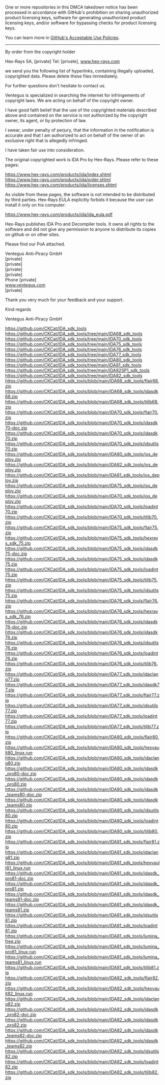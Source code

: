 One or more repositories in this DMCA takedown notice has been processed in accordance with GitHub's prohibition on sharing unauthorized product licensing keys, software for generating unauthorized product licensing keys, and/or software for bypassing checks for product licensing keys.

You can learn more in [GitHub's Acceptable Use Policies](https://docs.github.com/en/github/site-policy/github-acceptable-use-policies).

---

By order from the copyright holder  
  
Hex-Rays SA, [private] Tel: [private], www.hex-rays.com  
  
we send you the following list of hyperlinks, containing illegally uploaded, copyrighted data. Please delete these files immediately.  
  
For further questions don't hesitate to contact us.  
  
Ventegus is specialized in searching the internet for infringements of copyright laws. We are acting on behalf of the copyright owner.  
  
I have good faith belief that the use of the copyrighted materials described above and contained on the service is not authorized by the copyright owner, its agent, or by protection of law.  
  
I swear, under penalty of perjury, that the information in the notification is accurate and that I am authorized to act on behalf of the owner of an exclusive right that is allegedly infringed.  
  
I have taken fair use into consideration.  
   
The original copyrighted work is IDA Pro by Hex-Rays. Please refer to these pages:  
  
https://www.hex-rays.com/products/ida/index.shtml   
https://www.hex-rays.com/products/ida/order.shtml  
https://www.hex-rays.com/products/ida/licenses.shtml  
  
As visible from these pages, the software is not intended to be distributed by third parties. Hex-Rays EULA explicitly forbids it because the user can install it only on his computer:  
  
https://www.hex-rays.com/products/ida/ida_eula.pdf  
  
Hex-Rays publishes IDA Pro and Decompiler tools. It owns all rights to the software and did not give any permission to anyone to distribute its copies on github or on other sites.  
  
  
Please find our PoA attached.  
  
  
Ventegus Anti-Piracy GmbH  
[private]  
[private]  
[private]  
[private]    
Phone [private]    
www.ventegus.com  
[private]  
  
Thank you very much for your feedback and your support.  
  
  
Kind regards  
  
Ventegus Anti-Piracy GmbH  
 
  
https://github.com/CKCat/IDA_sdk_tools  
https://github.com/CKCat/IDA_sdk_tools/tree/main/IDA68_sdk_tools  
https://github.com/CKCat/IDA_sdk_tools/tree/main/IDA70_sdk_tools  
https://github.com/CKCat/IDA_sdk_tools/tree/main/IDA75_sdk_tools  
https://github.com/CKCat/IDA_sdk_tools/tree/main/IDA76_sdk_tools  
https://github.com/CKCat/IDA_sdk_tools/tree/main/IDA77_sdk_tools  
https://github.com/CKCat/IDA_sdk_tools/tree/main/IDA80_sdk_tools  
https://github.com/CKCat/IDA_sdk_tools/tree/main/IDA81_sdk_tools  
https://github.com/CKCat/IDA_sdk_tools/tree/main/IDA82SP1_sdk_tools  
https://github.com/CKCat/IDA_sdk_tools/tree/main/IDA82_sdk_tools  
https://github.com/CKCat/IDA_sdk_tools/blob/main/IDA68_sdk_tools/flair68.zip  
https://github.com/CKCat/IDA_sdk_tools/blob/main/IDA68_sdk_tools/idasdk68.zip  
https://github.com/CKCat/IDA_sdk_tools/blob/main/IDA68_sdk_tools/tilib68.zip  
https://github.com/CKCat/IDA_sdk_tools/blob/main/IDA70_sdk_tools/flair70.zip  
https://github.com/CKCat/IDA_sdk_tools/blob/main/IDA70_sdk_tools/idasdk70-doc.zip  
https://github.com/CKCat/IDA_sdk_tools/blob/main/IDA70_sdk_tools/idasdk70.zip  
https://github.com/CKCat/IDA_sdk_tools/blob/main/IDA70_sdk_tools/idsutils70.zip  
https://github.com/CKCat/IDA_sdk_tools/blob/main/IDA80_sdk_tools/ios_deploy.zip  
https://github.com/CKCat/IDA_sdk_tools/blob/main/IDA82_sdk_tools/ios_deploy.zip  
https://github.com/CKCat/IDA_sdk_tools/blob/main/IDA81_sdk_tools/ios_deploy.zip  
https://github.com/CKCat/IDA_sdk_tools/blob/main/IDA75_sdk_tools/ios_deploy.zip  
https://github.com/CKCat/IDA_sdk_tools/blob/main/IDA70_sdk_tools/ios_deploy.zip  
https://github.com/CKCat/IDA_sdk_tools/blob/main/IDA70_sdk_tools/loadint70.zip  
https://github.com/CKCat/IDA_sdk_tools/blob/main/IDA70_sdk_tools/tilib70.zip  
https://github.com/CKCat/IDA_sdk_tools/blob/main/IDA75_sdk_tools/flair75.zip  
https://github.com/CKCat/IDA_sdk_tools/blob/main/IDA75_sdk_tools/hexrays_sdk_75.zip  
https://github.com/CKCat/IDA_sdk_tools/blob/main/IDA75_sdk_tools/idasdk75-doc.zip  
https://github.com/CKCat/IDA_sdk_tools/blob/main/IDA75_sdk_tools/idasdk75.zip  
https://github.com/CKCat/IDA_sdk_tools/blob/main/IDA75_sdk_tools/loadint75.zip  
https://github.com/CKCat/IDA_sdk_tools/blob/main/IDA75_sdk_tools/tilib75.zip  
https://github.com/CKCat/IDA_sdk_tools/blob/main/IDA75_sdk_tools/idsutils75.zip  
https://github.com/CKCat/IDA_sdk_tools/blob/main/IDA76_sdk_tools/flair76.zip  
https://github.com/CKCat/IDA_sdk_tools/blob/main/IDA76_sdk_tools/hexrays_sdk_76.zip  
https://github.com/CKCat/IDA_sdk_tools/blob/main/IDA76_sdk_tools/idasdk76-doc.zip  
https://github.com/CKCat/IDA_sdk_tools/blob/main/IDA76_sdk_tools/idasdk76.zip  
https://github.com/CKCat/IDA_sdk_tools/blob/main/IDA76_sdk_tools/idsutils76.zip  
https://github.com/CKCat/IDA_sdk_tools/blob/main/IDA76_sdk_tools/loadint76.zip  
https://github.com/CKCat/IDA_sdk_tools/blob/main/IDA76_sdk_tools/tilib76.zip  
https://github.com/CKCat/IDA_sdk_tools/blob/main/IDA77_sdk_tools/idaclang77.zip  
https://github.com/CKCat/IDA_sdk_tools/blob/main/IDA77_sdk_tools/idasdk77.zip  
https://github.com/CKCat/IDA_sdk_tools/blob/main/IDA77_sdk_tools/flair77.zip  
https://github.com/CKCat/IDA_sdk_tools/blob/main/IDA77_sdk_tools/idsutils77.zip  
https://github.com/CKCat/IDA_sdk_tools/blob/main/IDA77_sdk_tools/loadint77.zip  
https://github.com/CKCat/IDA_sdk_tools/blob/main/IDA77_sdk_tools/tilib77.zip  
https://github.com/CKCat/IDA_sdk_tools/blob/main/IDA80_sdk_tools/flair80.zip  
https://github.com/CKCat/IDA_sdk_tools/blob/main/IDA80_sdk_tools/hexvault80_linux.run  
https://github.com/CKCat/IDA_sdk_tools/blob/main/IDA80_sdk_tools/idaclang80.zip  
https://github.com/CKCat/IDA_sdk_tools/blob/main/IDA80_sdk_tools/idasdk_pro80-doc.zip  
https://github.com/CKCat/IDA_sdk_tools/blob/main/IDA80_sdk_tools/idasdk_pro80.zip  
https://github.com/CKCat/IDA_sdk_tools/blob/main/IDA80_sdk_tools/idasdk_teams80-doc.zip  
https://github.com/CKCat/IDA_sdk_tools/blob/main/IDA80_sdk_tools/idasdk_teams80.zip  
https://github.com/CKCat/IDA_sdk_tools/blob/main/IDA80_sdk_tools/idsutils80.zip  
https://github.com/CKCat/IDA_sdk_tools/blob/main/IDA80_sdk_tools/loadint80.zip  
https://github.com/CKCat/IDA_sdk_tools/blob/main/IDA80_sdk_tools/tilib80.zip  
https://github.com/CKCat/IDA_sdk_tools/blob/main/IDA81_sdk_tools/flair81.zip  
https://github.com/CKCat/IDA_sdk_tools/blob/main/IDA81_sdk_tools/idaclang81.zip  
https://github.com/CKCat/IDA_sdk_tools/blob/main/IDA81_sdk_tools/hexvault81_linux.run  
https://github.com/CKCat/IDA_sdk_tools/blob/main/IDA81_sdk_tools/idasdk_pro81-doc.zip  
https://github.com/CKCat/IDA_sdk_tools/blob/main/IDA81_sdk_tools/idasdk_pro81.zip  
https://github.com/CKCat/IDA_sdk_tools/blob/main/IDA81_sdk_tools/idasdk_teams81-doc.zip  
https://github.com/CKCat/IDA_sdk_tools/blob/main/IDA81_sdk_tools/idasdk_teams81.zip  
https://github.com/CKCat/IDA_sdk_tools/blob/main/IDA81_sdk_tools/idsutils81.zip  
https://github.com/CKCat/IDA_sdk_tools/blob/main/IDA81_sdk_tools/loadint81.zip  
https://github.com/CKCat/IDA_sdk_tools/blob/main/IDA81_sdk_tools/lumina_free.zip  
https://github.com/CKCat/IDA_sdk_tools/blob/main/IDA81_sdk_tools/lumina_pro81_linux.run  
https://github.com/CKCat/IDA_sdk_tools/blob/main/IDA81_sdk_tools/lumina_teams81_linux.run  
https://github.com/CKCat/IDA_sdk_tools/blob/main/IDA81_sdk_tools/tilib81.zip  
https://github.com/CKCat/IDA_sdk_tools/blob/main/IDA82_sdk_tools/flair82.zip  
https://github.com/CKCat/IDA_sdk_tools/blob/main/IDA82_sdk_tools/hexvault82_linux.run  
https://github.com/CKCat/IDA_sdk_tools/blob/main/IDA82_sdk_tools/idaclang82.zip  
https://github.com/CKCat/IDA_sdk_tools/blob/main/IDA82_sdk_tools/idasdk_pro82-doc.zip  
https://github.com/CKCat/IDA_sdk_tools/blob/main/IDA82_sdk_tools/idasdk_pro82.zip  
https://github.com/CKCat/IDA_sdk_tools/blob/main/IDA82_sdk_tools/idasdk_teams82-doc.zip  
https://github.com/CKCat/IDA_sdk_tools/blob/main/IDA82_sdk_tools/idasdk_teams82.zip  
https://github.com/CKCat/IDA_sdk_tools/blob/main/IDA82_sdk_tools/idsutils82.zip  
https://github.com/CKCat/IDA_sdk_tools/blob/main/IDA82_sdk_tools/loadint82.zip  
https://github.com/CKCat/IDA_sdk_tools/blob/main/IDA82_sdk_tools/tilib82.zip  
